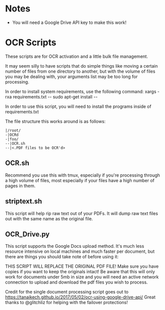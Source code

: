 # Notes
* You will need a Google Drive API key to make this work!


# OCR Scripts

These scripts are for OCR activation and a little bulk file management.

It may seem silly to have scripts that do simple things like moving a certain number of files from one directory to another, but with the volume of files you may be dealing with, your arguments list may be too long for processing.

In order to install system requirements, use the following command:
xargs -rxa requirements.txt -- sudo apt-get install --

In order to use this script, you will need to install the programs inside of requirements.txt

The file structure this works around is as follows:
```
|/root/
-|OCRd
-|foo/
--|OCR.sh
--|<.PDF files to be OCR'd>
```

## OCR.sh
Recommend you use this with tmux, especially if you're processing through a high volume of files, most especially if your files have a high number of pages in them.

## striptext.sh
This script will help rip raw text out of your PDFs. It will dump raw text files out with the same name as the original file.

## OCR_Drive.py
This script supports the Google Docs upload method. It's much less resource intensive on local machines and much faster per document, but there are things you should take note of before using it:

THIS SCRIPT WILL REPLACE THE ORIGINAL PDF FILE! Make sure you have copies if you want to keep the originals intact!
Be aware that this will only work for documents under 5mb in size and you will need an active network connection to upload and download the pdf files you wish to process.

Credit for the single document processing script goes out to https://tanaikech.github.io/2017/05/02/ocr-using-google-drive-api/
Great thanks to @glitchliz for helping with the failover protections!
